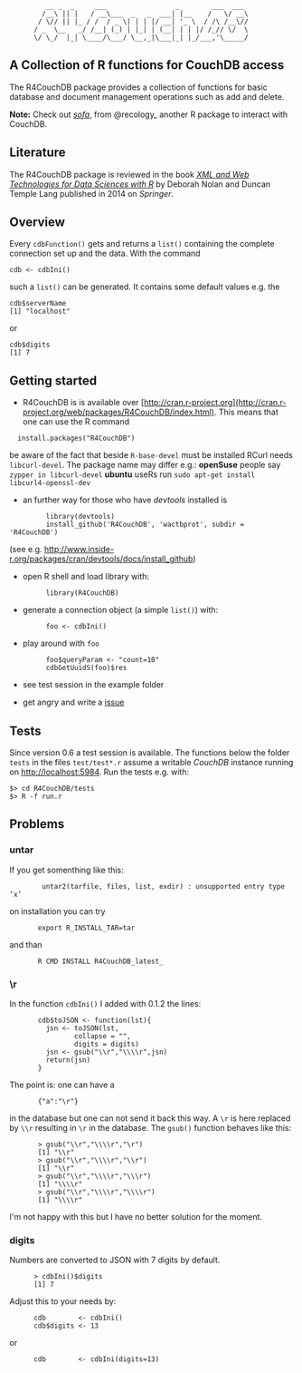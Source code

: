 ```
         __ _  _     ___                 _        ___  ___ 
        /__\ || |   / __\___  _   _  ___| |__    /   \/ __\
       / \// || |_ / /  / _ \| | | |/ __| '_ \  / /\ /__\//
      / _  \__   _/ /__| (_) | |_| | (__| | | |/ /_// \/  \
      \/ \_/  |_| \____/\___/ \__,_|\___|_| |_/___,'\_____/
```

## A Collection of R functions for CouchDB access

The R4CouchDB package provides a collection of functions for
basic database and document management operations such as add and
delete.

**Note:** Check out [*sofa*](https://github.com/SChamberlain/sofa), from
@recology_  another R package to interact with CouchDB.

## Literature

The R4CouchDB package is reviewed in the book 
[_XML and Web Technologies for Data Sciences with R_](http://www.springer.com/statistics/computational+statistics/book/978-1-4614-7899-7) 
by Deborah Nolan and Duncan Temple Lang published in 2014 on _Springer_.

## Overview

Every ```cdbFunction()``` gets and returns a ```list()``` containing the
complete connection set up and the data. With the command 

```
cdb <- cdbIni()
``` 

such a ```list()``` can be generated. It contains some default values e.g.
the 
```
cdb$serverName
[1] "localhost"
```
or
```
cdb$digits
[1] 7
```

## Getting started

* R4CouchDB is is available over
  [http://cran.r-project.org](http://cran.r-project.org/web/packages/R4CouchDB/index.html). This
  means that one can use the R command

```
  install.packages("R4CouchDB")
```

 be aware of the fact that beside ```R-base-devel``` must be installed RCurl needs ```libcurl-devel```.
 The package name may differ e.g.: **openSuse** people say ```zypper in libcurl-devel```
 **ubuntu** useRs run ```sudo apt-get install libcurl4-openssl-dev ```

* an further way for those who have _devtools_ installed is
```
         library(devtools)
         install_github('R4CouchDB', 'wactbprot', subdir = 'R4CouchDB')
```
  (see e.g. http://www.inside-r.org/packages/cran/devtools/docs/install_github)

* open R shell and load library with:
```
         library(R4CouchDB)
```
* generate a connection object (a simple ```list()```) with:
```
         foo <- cdbIni()
```
* play around with ```foo```
```
         foo$queryParam <- "count=10"
         cdbGetUuidS(foo)$res
```
* see test session in the example folder

* get angry and write a [issue](https://github.com/wactbprot/R4CouchDB/issues)

## Tests

Since version 0.6 a test session is available. The functions below the
folder ```tests``` in the files ```test/test*.r``` assume a writable _CouchDB_
instance running on [http://localhost:5984](http://localhost:5984).
Run the tests e.g. with:

```
$> cd R4CouchDB/tests 
$> R -f run.r
```

## Problems
### untar

If you get somenthing like this:
```
        untar2(tarfile, files, list, exdir) : unsupported entry type ‘x’
```
on installation you can try
```
       export R_INSTALL_TAR=tar
```
and than
```
       R CMD INSTALL R4CouchDB_latest_
```
### \r

In the function ```cdbIni()``` I added with 0.1.2 the lines:
```
       cdb$toJSON <- function(lst){
         jsn <- toJSON(lst,
			    collapse = "",
				digits = digits)
         jsn <- gsub("\\r","\\\\r",jsn)
         return(jsn)
       }
```
The point is: one can have a
```
       {"a":"\r"}
```
in the database but one can not send it back
this way. A ```\r``` is here replaced by ```\\r```
resulting in ```\r``` in the database.
The ```gsub()``` function behaves like this:

```
       > gsub("\\r","\\\\r","\r")
       [1] "\\r"
       > gsub("\\r","\\\\r","\\r")
       [1] "\\r"
       > gsub("\\r","\\\\r","\\\r")
       [1] "\\\\r"
       > gsub("\\r","\\\\r","\\\\r")
       [1] "\\\\r"
```
I'm not happy with this but I have no better solution for the moment.


### digits

Numbers are converted to JSON with 7 digits by default.

```
      > cdbIni()$digits
      [1] 7
```

Adjust this to your needs by:

```
      cdb        <- cdbIni()
      cdb$digits <- 13
```
or
```
      cdb        <- cdbIni(digits=13)
      
```
